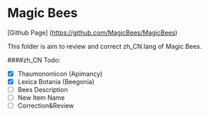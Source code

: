 # Magic Bees

[Github Page] (https://github.com/MagicBees/MagicBees)

This folder is aim to review and correct zh_CN.lang of Magic Bees.

####zh_CN Todo:
* [X] Thaumonomicon (Apimancy)
* [X] Lexica Botania (Beegonia)
* [ ] Bees Description
* [ ] New Item Name
* [ ] Correction&Review
